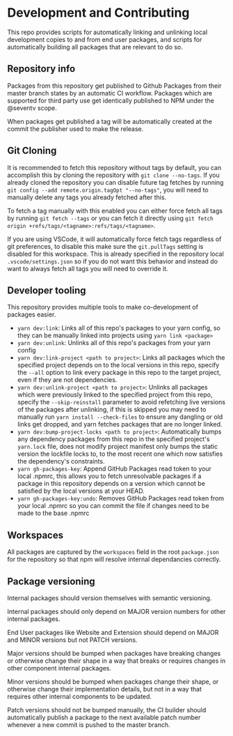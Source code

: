 # Development and Contributing

This repo provides scripts for automatically linking and unlinking local development copies to and from end user packages, and scripts for automatically building all packages that are relevant to do so.

## Repository info

Packages from this repository get published to Github Packages from their master branch states by an automatic CI workflow.
Packages which are supported for third party use get identically published to NPM under the @seventv scope.

When packages get published a tag will be automatically created at the commit the publisher used to make the release.

## Git Cloning

It is recommended to fetch this repository without tags by default, you can accomplish this by cloning the repository with `git clone --no-tags`.
If you already cloned the repository you can disable future tag fetches by running `git config --add remote.origin.tagOpt "--no-tags"`, you will need to manually delete any tags you already fetched after this.

To fetch a tag manually with this enabled you can either force fetch all tags by running `git fetch --tags` or you can fetch it directly using `git fetch origin +refs/tags/<tagname>:refs/tags/<tagname>`.

If you are using VSCode, it will automatically force fetch tags regardless of git preferences, to disable this make sure the `git.pullTags` setting is disabled for this workspace. This is already specified in the repository local `.vscode/settings.json` so if you do not want this behavior and instead do want to always fetch all tags you will need to override it.

## Developer tooling

This repository provides multiple tools to make co-development of packages easier.

-   `yarn dev:link`: Links all of this repo's packages to your yarn config, so they can be manually linked into projects using `yarn link <package>`
-   `yarn dev:unlink`: Unlinks all of this repo's packages from your yarn config
-   `yarn dev:link-project <path to project>`: Links all packages which the specified project depends on to the local versions in this repo, specify the `--all` option to link every package in this repo to the target project, even if they are not dependencies.
-   `yarn dev:unlink-project <path to project>`: Unlinks all packages which were previously linked to the specified project from this repo, specify the `--skip-reinstall` parameter to avoid refetching live versions of the packages after unlinking, if this is skipped you may need to manually run `yarn install --check-files` to ensure any dangling or old links get dropped, and yarn fetches packages that are no longer linked.
-   `yarn dev:bump-project-locks <path to project>`: Automatically bumps any dependency packages from this repo in the specified project's `yarn.lock` file, does not modify project manifest only bumps the static version the lockfile locks to, to the most recent one which now satisfies the dependency's constraints.
-   `yarn gh-packages-key`: Append GitHub Packages read token to your local .npmrc, this allows you to fetch unresolvable packages if a package in this repository depends on a version which cannot be satisfied by the local versions at your HEAD.
-   `yarn gh-packages-key:undo`: Removes GitHub Packages read token from your local .npmrc so you can commit the file if changes need to be made to the base .npmrc

## Workspaces

All packages are captured by the `workspaces` field in the root `package.json` for the repository so that npm will resolve internal dependancies correctly.

## Package versioning

Internal packages should version themselves with semantic versioning.

Internal packages should only depend on MAJOR version numbers for other internal packages.

End User packages like Website and Extension should depend on MAJOR and MINOR versions but not PATCH versions.

Major versions should be bumped when packages have breaking changes or otherwise change their shape in a way that breaks or requires changes in other component internal packages.

Minor versions should be bumped when packages change their shape, or otherwise change their implementation details, but not in a way that requires other internal components to be updated.

Patch versions should not be bumped manually, the CI builder should automatically publish a package to the next available patch number whenever a new commit is pushed to the master branch.
